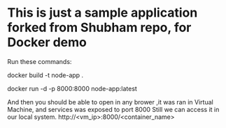# This is just a sample application forked from Shubham  repo, for Docker demo

Run these commands:

docker build -t node-app .

docker run -d -p 8000:8000 node-app:latest

And then you should be able to open in any brower ,it was ran in Virtual Machine, and services was exposed to port 8000
Still we can access it in our local system.
http://<vm_ip>:8000/<container_name>
